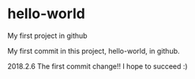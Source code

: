 # hello-world
My first project in github


My first commit in this project, hello-world, in github.


2018.2.6
The first commit change!! 
I hope to succeed :)
